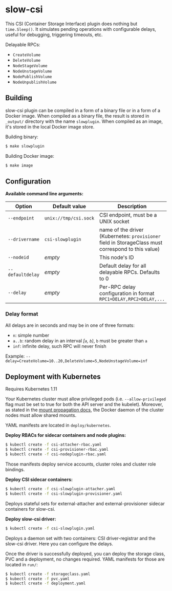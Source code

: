 # slow-csi

This CSI (Container Storage Interface) plugin does nothing but `time.Sleep()`. It simulates pending operations with configurable delays, useful for debugging, triggering timeouts, etc.

Delayable RPCs:
* `CreateVolume`
* `DeleteVolume`
* `NodeStageVolume`
* `NodeUnstageVolume`
* `NodePublishVolume`
* `NodeUnpublishVolume`

## Building

slow-csi plugin can be compiled in a form of a binary file or in a form of a Docker image. When compiled as a binary file, the result is stored in `_output/` directory with the name `slowplugin`. When compiled as an image, it's stored in the local Docker image store.

Building binary:
```bash
$ make slowplugin
```

Building Docker image:
```bash
$ make image
```

## Configuration

**Available command line arguments:**

Option | Default value | Description
------ | ------------- | -----------
`--endpoint` | `unix://tmp/csi.sock` | CSI endpoint, must be a UNIX socket
`--drivername` | `csi-slowplugin` | name of the driver (Kubernetes: `provisioner` field in StorageClass must correspond to this value)
`--nodeid` | _empty_ | This node's ID
`--defaultdelay` | _empty_ | Default delay for all delayable RPCs. Defaults to 0
`--delay` | _empty_ | Per-RPC delay configuration in format `RPC1=DELAY,RPC2=DELAY,...`

### Delay format

All delays are in seconds and may be in one of three formats:
* `n`: simple number
* `a..b`: random delay in an interval _[`a`, `b`)_, `b` must be greater than `a`
* `inf`: infinite delay, such RPC will never finish

Example: `--delay=CreateVolume=10..20,DeleteVolume=5,NodeUnstageVolume=inf`

## Deployment with Kubernetes

Requires Kubernetes 1.11

Your Kubernetes cluster must allow privileged pods (i.e. `--allow-privileged` flag must be set to true for both the API server and the kubelet). Moreover, as stated in the [mount propagation docs](https://kubernetes.io/docs/concepts/storage/volumes/#mount-propagation), the Docker daemon of the cluster nodes must allow shared mounts.

YAML manifests are located in `deploy/kubernetes`.

**Deploy RBACs for sidecar containers and node plugins:**

```bash
$ kubectl create -f csi-attacher-rbac.yaml
$ kubectl create -f csi-provisioner-rbac.yaml
$ kubectl create -f csi-nodeplugin-rbac.yaml
```

Those manifests deploy service accounts, cluster roles and cluster role bindings.

**Deploy CSI sidecar containers:**

```bash
$ kubectl create -f csi-slowplugin-attacher.yaml
$ kubectl create -f csi-slowplugin-provisioner.yaml
```

Deploys stateful sets for external-attacher and external-provisioner sidecar containers for slow-csi.

**Deploy slow-csi driver:**

```bash
$ kubectl create -f csi-slowplugin.yaml
```

Deploys a daemon set with two containers: CSI driver-registrar and the slow-csi driver. Here you can configure the delays.

Once the driver is successfully deployed, you can deploy the storage class, PVC and a deployment, no changes required. YAML manifests for those are located in `run/`:

```bash
$ kubectl create -f storageclass.yaml
$ kubectl create -f pvc.yaml
$ kubectl create -f deployment.yaml
```